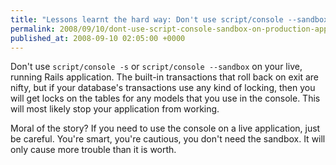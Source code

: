 ```yaml
---
title: "Lessons learnt the hard way: Don't use script/console --sandbox on production apps"
permalink: 2008/09/10/dont-use-script-console-sandbox-on-production-apps
published_at: 2008-09-10 02:05:00 +0000
---
```


Don't use `script/console -s` or `script/console --sandbox` on your live, running Rails application. The built-in transactions that roll back on exit are nifty, but if your database's transactions use any kind of locking, then you will get locks on the tables for any models that you use in the console. This will most likely stop your application from working.

Moral of the story? If you need to use the console on a live application, just be careful. You're smart, you're cautious, you don't need the sandbox. It will only cause more trouble than it is worth.

